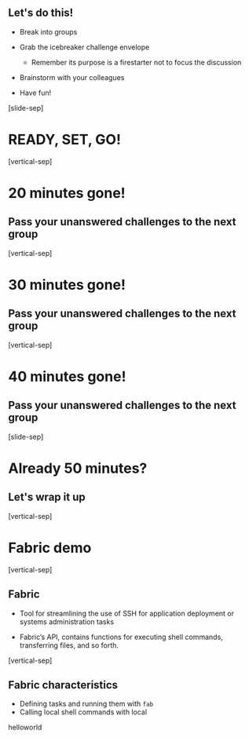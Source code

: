 ## Let's do this!

* Break into groups

* Grab the icebreaker challenge envelope
    * Remember its purpose is a firestarter not to focus the discussion

* Brainstorm with your colleagues

* Have fun!

[slide-sep]

# READY, SET, GO!

[vertical-sep]

# 20 minutes gone!

## Pass your unanswered challenges to the next group

[vertical-sep]

# 30 minutes gone!

## Pass your unanswered challenges to the next group

[vertical-sep]

# 40 minutes gone!

## Pass your unanswered challenges to the next group

[slide-sep]

# Already 50 minutes?

## Let's wrap it up

[vertical-sep]

# Fabric demo

[vertical-sep]

## Fabric

* Tool for streamlining the use of SSH for application deployment or systems administration tasks

* Fabric’s API, contains functions for executing shell commands, transferring files, and so forth.

[vertical-sep]

## Fabric characteristics

* Defining tasks and running them with `fab`
* Calling local shell commands with local

helloworld
